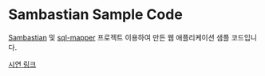 # Sambastian Sample Code

[Sambastian](https://github.com/hypernova1/sambastian) 및 [sql-mapper](https://github.com/hypernova1/sql-executor) 프로젝트 이용하여 만든 웹 애플리케이션 샘플 코드입니다.   
  
[시연 링크](https://sambatian-sambasitan-7e4273b5.koyeb.app/)
